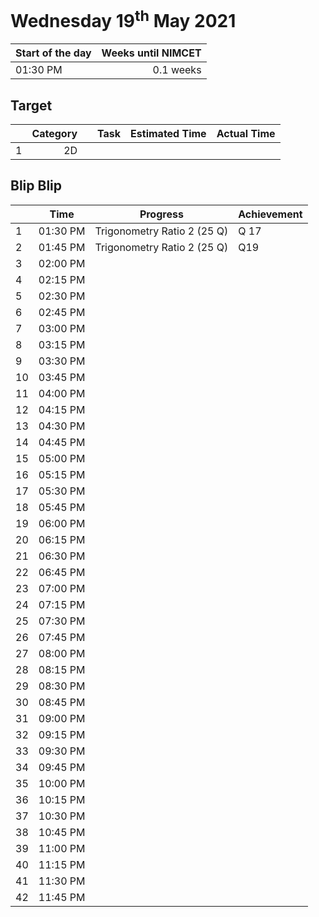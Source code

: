 # Wednesday 19<sup>th</sup> May 2021

| Start of the day | Weeks until NIMCET |
| ---------------- | -----------------: |
| 01:30 PM | 0.1 weeks |

## Target
|  |Category|      |Task| Estimated Time | Actual Time |
| - | -: | - | - | - | - |
| 1 |     2D     |                       |                        |                       |                       |


## Blip Blip

| |Time|Progress| Achievement   |
| - | - | - | - |
| 1 | 01:30 PM | Trigonometry Ratio 2 (25 Q) | Q 17 |
| 2 | 01:45 PM | Trigonometry Ratio 2 (25 Q) | Q19 |
| 3 | 02:00 PM | | |
| 4 | 02:15 PM | | |
| 5 | 02:30 PM | | |
| 6 | 02:45 PM | | |
| 7 | 03:00 PM | | |
| 8 | 03:15 PM | | |
| 9 | 03:30 PM | | |
| 10 | 03:45 PM | | |
| 11 | 04:00 PM | | |
| 12 | 04:15 PM | | |
| 13 | 04:30 PM | | |
| 14 | 04:45 PM | | |
| 15 | 05:00 PM | | |
| 16 | 05:15 PM | | |
| 17 | 05:30 PM | | |
| 18 | 05:45 PM | | |
| 19 | 06:00 PM | | |
| 20 | 06:15 PM | | |
| 21 | 06:30 PM | | |
| 22 | 06:45 PM | | |
| 23 | 07:00 PM | | |
| 24 | 07:15 PM | | |
| 25 | 07:30 PM | | |
| 26 | 07:45 PM | | |
| 27 | 08:00 PM | | |
| 28 | 08:15 PM | | |
| 29 | 08:30 PM | | |
| 30 | 08:45 PM | | |
| 31 | 09:00 PM | | |
| 32 | 09:15 PM | | |
| 33 | 09:30 PM | | |
| 34 | 09:45 PM | | |
| 35 | 10:00 PM | | |
| 36 | 10:15 PM | | |
| 37 | 10:30 PM | | |
| 38 | 10:45 PM | | |
| 39 | 11:00 PM | | |
| 40 | 11:15 PM | | |
| 41 | 11:30 PM | | |
| 42 | 11:45 PM | | |

